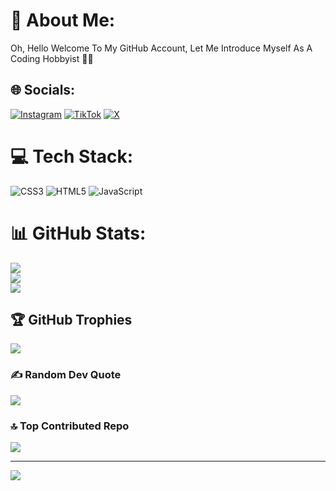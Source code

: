 # 💫 About Me:
Oh, Hello Welcome To My GitHub Account, Let Me Introduce Myself As A Coding Hobbyist 👋👋


## 🌐 Socials:
[![Instagram](https://img.shields.io/badge/Instagram-%23E4405F.svg?logo=Instagram&logoColor=white)](https://instagram.com/ferzchills) [![TikTok](https://img.shields.io/badge/TikTok-%23000000.svg?logo=TikTok&logoColor=white)](https://tiktok.com/@ferzsukaayamgoyeng) [![X](https://img.shields.io/badge/X-black.svg?logo=X&logoColor=white)](https://x.com/ferdinandderosaputra) 

# 💻 Tech Stack:
![CSS3](https://img.shields.io/badge/css3-%231572B6.svg?style=for-the-badge&logo=css3&logoColor=white) ![HTML5](https://img.shields.io/badge/html5-%23E34F26.svg?style=for-the-badge&logo=html5&logoColor=white) ![JavaScript](https://img.shields.io/badge/javascript-%23323330.svg?style=for-the-badge&logo=javascript&logoColor=%23F7DF1E)
# 📊 GitHub Stats:
![](https://github-readme-stats.vercel.app/api?username=ferdinandderosaputra&theme=midnight-purple&hide_border=false&include_all_commits=true&count_private=false)<br/>
![](https://github-readme-streak-stats.herokuapp.com/?user=ferdinandderosaputra&theme=midnight-purple&hide_border=false)<br/>
![](https://github-readme-stats.vercel.app/api/top-langs/?username=ferdinandderosaputra&theme=midnight-purple&hide_border=false&include_all_commits=true&count_private=false&layout=compact)

## 🏆 GitHub Trophies
![](https://github-profile-trophy.vercel.app/?username=ferdinandderosaputra&theme=midnight-purple&no-frame=false&no-bg=false&margin-w=4)

### ✍️ Random Dev Quote
![](https://quotes-github-readme.vercel.app/api?type=horizontal&theme=radical)

### 🔝 Top Contributed Repo
![](https://github-contributor-stats.vercel.app/api?username=ferdinandderosaputra&limit=5&theme=midnight-purple&combine_all_yearly_contributions=true)

---
[![](https://visitcount.itsvg.in/api?id=ferdinandderosaputra&icon=0&color=6)](https://visitcount.itsvg.in)
